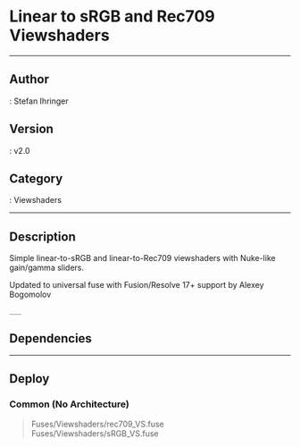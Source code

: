 # Linear to sRGB and Rec709 Viewshaders
___

## Author
 : Stefan Ihringer

## Version
 : v2.0

## Category
 : Viewshaders
___

## Description
<p>Simple linear-to-sRGB and linear-to-Rec709 viewshaders with Nuke-like gain/gamma sliders.</p>
    <p>Updated to universal fuse with Fusion/Resolve 17+ support by Alexey Bogomolov</p>

	___

## Dependencies


___

## Deploy

### Common (No Architecture)

> Fuses/Viewshaders/rec709_VS.fuse  
> Fuses/Viewshaders/sRGB_VS.fuse  

